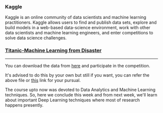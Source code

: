 ### Kaggle
Kaggle is an online community of data scientists and machine learning practitioners. Kaggle allows users to find and publish data sets, explore and build models in a web-based data-science environment, work with other data scientists and machine learning engineers, and enter competitions to solve data science challenges.

### [Titanic-Machine Learning from Disaster](https://www.kaggle.com/c/titanic/overview)
***
You can download the data from [here](https://www.kaggle.com/c/titanic/data) and participate in the competition.

It's advised to do this by your own but still if you want, you can refer the above file or [this](https://colab.research.google.com/drive/1U57lxLQ2sMIv4j_YPRoCIVw78186iWn6?usp=sharing) link for your pursual. 

The course upto now was devoted to Data Analytics and Machine Learning techniques. So, here we conclude this week and from next week, we'll learn about important Deep Learning techniques where most of research happens presently.
